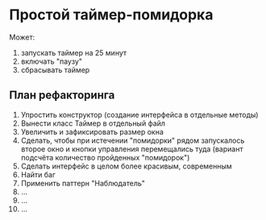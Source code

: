 # Простой таймер-помидорка

Может:
1) запускать таймер на 25 минут
2) включать "паузу"
3) сбрасывать таймер

## План рефакторинга

1. Упростить конструктор (создание интерфейса в отдельные методы)
2. Вынести класс Таймер в отдельный файл
3. Увеличить и зафиксировать размер окна
4. Сделать, чтобы при истечении "помидорки" рядом запускалось второе окно и кнопки управления перемещались туда (вариант подсчёта количество пройденных "помидорок")
5. Сделать интерфейс в целом более красивым, современным
6. Найти баг
7. Применить паттерн "Наблюдатель"
8. ...
9. ...
10. ...
